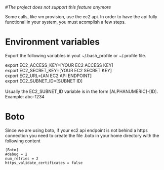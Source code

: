 #*The project does not support this feature anymore*

Some calls, like vm provision, use the ec2 api. In order to have the api fully functional in your system, you must acomplish a few steps.

# Environment variables

Export the following variables in yout ~/.bash_profile or ~/.profile file.

export EC2_ACCESS_KEY=[YOUR EC2 ACCESS KEY]<br/>
export EC2_SECRET_KEY=[YOUR EC2 SECRET KEY]<br/>
export EC2_URL=[AN EC2 API ENDPOINT]<br/>
export EC2_SUBNET_ID=[SUBNET ID]<br/>
<br/>
Usually the EC2_SUBNET_ID variable is in the form [ALPHANUMERIC]-[ID]. Example: abc-1234

# Boto

Since we are using boto, if your ec2 api endpoint is not behind a https connection you need to create the file .boto in your home directory with the following content

    [Boto]
    #debug = 2
    num_retries = 2
    https_validate_certificates = false
